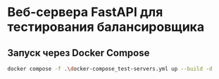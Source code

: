 # Веб-сервера FastAPI для тестирования балансировщика

## Запуск через Docker Compose

```Bash
docker compose -f .\docker-compose_test-servers.yml up --build -d
```